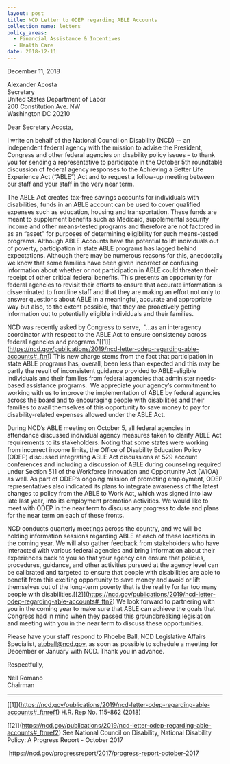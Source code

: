 ```yaml
---
layout: post
title: NCD Letter to ODEP regarding ABLE Accounts
collection_name: letters
policy_areas:
  - Financial Assistance & Incentives
  - Health Care
date: 2018-12-11
---
```

December 11, 2018

Alexander Acosta\
Secretary\
United States Department of Labor\
200 Constitution Ave. NW\
Washington DC 20210

Dear Secretary Acosta,

I write on behalf of the National Council on Disability (NCD) -- an independent federal agency with the mission to advise the President, Congress and other federal agencies on disability policy issues – to thank you for sending a representative to participate in the October 5th roundtable discussion of federal agency responses to the Achieving a Better Life Experience Act (“ABLE”) Act and to request a follow-up meeting between our staff and your staff in the very near term.

The ABLE Act creates tax-free savings accounts for individuals with disabilities, funds in an ABLE account can be used to cover qualified expenses such as education, housing and transportation. These funds are meant to supplement benefits such as Medicaid, supplemental security income and other means-tested programs and therefore are not factored in as an “asset” for purposes of determining eligibility for such means-tested programs. Although ABLE Accounts have the potential to lift individuals out of poverty, participation in state ABLE programs has lagged behind expectations. Although there may be numerous reasons for this, anecdotally we know that some families have been given incorrect or confusing information about whether or not participation in ABLE could threaten their receipt of other critical federal benefits. This presents an opportunity for federal agencies to revisit their efforts to ensure that accurate information is disseminated to frontline staff and that they are making an effort not only to answer questions about ABLE in a meaningful, accurate and appropriate way but also, to the extent possible, that they are proactively getting information out to potentially eligible individuals and their families.

NCD was recently asked by Congress to serve,  “…as an interagency coordinator with respect to the ABLE Act to ensure consistency across federal agencies and programs.”[\[1]](https://ncd.gov/publications/2019/ncd-letter-odep-regarding-able-accounts#_ftn1) This new charge stems from the fact that participation in state ABLE programs has, overall, been less than expected and this may be partly the result of inconsistent guidance provided to ABLE-eligible individuals and their families from federal agencies that administer needs-based assistance programs.  We appreciate your agency’s commitment to working with us to improve the implementation of ABLE by federal agencies across the board and to encouraging people with disabilities and their families to avail themselves of this opportunity to save money to pay for disability-related expenses allowed under the ABLE Act. 

During NCD’s ABLE meeting on October 5, all federal agencies in attendance discussed individual agency measures taken to clarify ABLE Act requirements to its stakeholders. Noting that some states were working from incorrect income limits, the Office of Disability Education Policy (ODEP) discussed integrating ABLE Act discussions at 529 account conferences and including a discussion of ABLE during counseling required under Section 511 of the Workforce Innovation and Opportunity Act (WIOA) as well. As part of ODEP’s ongoing mission of promoting employment, ODEP representatives also indicated its plans to integrate awareness of the latest changes to policy from the ABLE to Work Act, which was signed into law late last year, into its employment promotion activities. We would like to meet with ODEP in the near term to discuss any progress to date and plans for the near term on each of these fronts.

NCD conducts quarterly meetings across the country, and we will be holding information sessions regarding ABLE at each of these locations in the coming year. We will also gather feedback from stakeholders who have interacted with various federal agencies and bring information about their experiences back to you so that your agency can ensure that policies, procedures, guidance, and other activities pursued at the agency level can be calibrated and targeted to ensure that people with disabilities are able to benefit from this exciting opportunity to save money and avoid or lift themselves out of the long-term poverty that is the reality for far too many people with disabilities.[\[2]](https://ncd.gov/publications/2019/ncd-letter-odep-regarding-able-accounts#_ftn2) We look forward to partnering with you in the coming year to make sure that ABLE can achieve the goals that Congress had in mind when they passed this groundbreaking legislation and meeting with you in the near term to discuss these opportunities.

Please have your staff respond to Phoebe Ball, NCD Legislative Affairs Specialist, [atpball@ncd.gov](mailto:atpball@ncd.gov), as soon as possible to schedule a meeting for December or January with NCD. Thank you in advance.

Respectfully,

Neil Romano\
Chairman



- - -

[\[1]](https://ncd.gov/publications/2019/ncd-letter-odep-regarding-able-accounts#_ftnref1) H.R. Rep No. 115-862 (2018)

[\[2]](https://ncd.gov/publications/2019/ncd-letter-odep-regarding-able-accounts#_ftnref2) See National Council on Disability, National Disability Policy: A Progress Report - October 2017

 <https://ncd.gov/progressreport/2017/progress-report-october-2017>